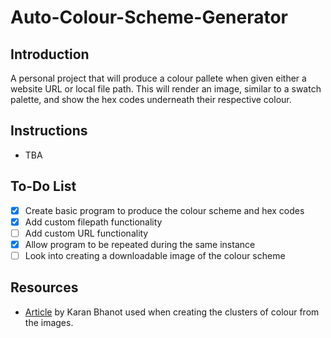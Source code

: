 # Auto-Colour-Scheme-Generator
## Introduction
A personal project that will produce a colour pallete when given either a website URL or local file path. This will render an image, similar to a swatch palette, and show the hex codes underneath their respective colour. 

## Instructions
- TBA

## To-Do List
- [X] Create basic program to produce the colour scheme and hex codes
- [x] Add custom filepath functionality
- [ ] Add custom URL functionality
- [x] Allow program to be repeated during the same instance
- [ ] Look into creating a downloadable image of the colour scheme

## Resources
- [Article](https://towardsdatascience.com/color-identification-in-images-machine-learning-application-b26e770c4c71 "Color Identification in Images - Machine Learning Application") by Karan Bhanot used when creating the clusters of colour from the images.